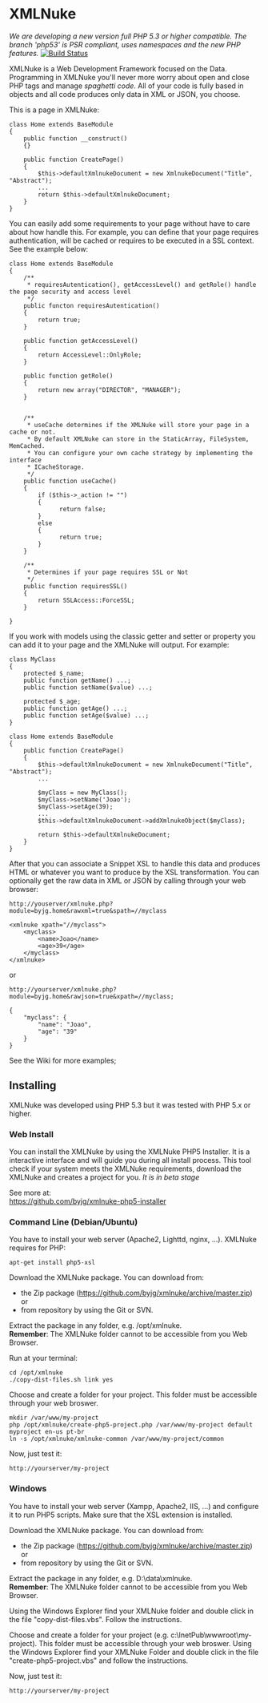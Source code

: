 XMLNuke
=======

*We are developing a new version full PHP 5.3 or higher compatible. The branch 'php53' is PSR compliant, uses namespaces and the new PHP features.*
[![Build Status](https://travis-ci.org/byjg/xmlnuke.png?branch=php53)](https://travis-ci.org/byjg/xmlnuke)

XMLNuke is a Web Development Framework focused on the Data. Programming in XMLNuke you'll never more worry about open and close PHP tags and manage *spaghetti code*. All of your code is fully based in objects and all code produces only data in XML or JSON, you choose. 

This is a page in XMLNuke:

    class Home extends BaseModule 
    {
        public function __construct()
        {}

        public function CreatePage() 
        {
            $this->defaultXmlnukeDocument = new XmlnukeDocument("Title", "Abstract");
            ...
            return $this->defaultXmlnukeDocument;
        }
    }


You can easily add some requirements to your page without have to care about how handle this. For example, you can define that your page requires authentication, will be cached or requires to be executed in a SSL context. See the example below:

    class Home extends BaseModule 
    {
        /**
         * requiresAutentication(), getAccessLevel() and getRole() handle the page security and access level
         */
        public functon requiresAutentication()
        {
            return true;
        }
        
        public function getAccessLevel()
        {
            return AccessLevel::OnlyRole;
        }
    
        public function getRole()
        {
            return new array("DIRECTOR", "MANAGER");
        }
        
        
        /**
         * useCache determines if the XMLNuke will store your page in a cache or not.
         * By default XMLNuke can store in the StaticArray, FileSystem, MemCached. 
         * You can configure your own cache strategy by implementing the interface 
         * ICacheStorage.
         */ 
        public function useCache()
        {
            if ($this->_action != "")
            {
                  return false;
            }
            else
            {
                  return true;
            }
        }

        /** 
         * Determines if your page requires SSL or Not
         */
        public function requiresSSL()
        {
            return SSLAccess::ForceSSL;
        }

    }
    
If you work with models using the classic getter and setter or property you can add it to your page and the XMLNuke will output. For example:

    class MyClass
    {
        protected $_name;
        public function getName() ...;
        public function setName($value) ...;
        
        protected $_age;
        public function getAge() ...;
        public function setAge($value) ...;
    }
    
    class Home extends BaseModule 
    {
        public function CreatePage() 
        {
            $this->defaultXmlnukeDocument = new XmlnukeDocument("Title", "Abstract");
            ...
            
            $myClass = new MyClass();
            $myClass->setName('Joao');
            $myClass->setAge(39);
            ...
            $this->defaultXmlnukeDocument->addXmlnukeObject($myClass);
            
            return $this->defaultXmlnukeDocument;
        }
    }

After that you can associate a Snippet XSL to handle this data and produces HTML or whatever you want to produce by the XSL transformation. You can optionally get the raw data in XML or JSON by calling through your web browser:

    http://youserver/xmlnuke.php?module=byjg.home&rawxml=true&spath=//myclass
    
    <xmlnuke xpath="//myclass">
        <myclass>
            <name>Joao</name>
            <age>39</age>
        </myclass>
    </xmlnuke>
    
or

    http://yourserver/xmlnuke.php?module=byjg.home&rawjson=true&xpath=//myclass;
    
    {
        "myclass": {
            "name": "Joao",
            "age": "39"
        }
    }

See the Wiki for more examples;


## Installing

XMLNuke was developed using PHP 5.3 but it was tested with PHP 5.x or higher. 

### Web Install

You can install the XMLNuke by using the XMLNuke PHP5 Installer. It is a interactive interface and will guide you during all install process. This tool check if your system meets the XMLNuke requirements, download the XMLNuke and creates a project for you. *It is in beta stage*

See more at:   
https://github.com/byjg/xmlnuke-php5-installer



### Command Line (Debian/Ubuntu)

You have to install your web server (Apache2, Lighttd, nginx, ...). XMLNuke requires for PHP:

    apt-get install php5-xsl
    
Download the XMLNuke package. You can download from:
- the Zip package (https://github.com/byjg/xmlnuke/archive/master.zip) or 
- from repository by using the Git or SVN. 

Extract the package in any folder, e.g. /opt/xmlnuke.   
**Remember**: The XMLNuke folder cannot to be accessible from you Web Browser. 

Run at your terminal:

    cd /opt/xmlnuke
    ./copy-dist-files.sh link yes

Choose and create a folder for your project. This folder must be accessible through your web broswer. 

    mkdir /var/www/my-project
    php /opt/xmlnuke/create-php5-project.php /var/www/my-project default myproject en-us pt-br
    ln -s /opt/xmlnuke/xmlnuke-common /var/www/my-project/common
    
Now, just test it:

    http://yourserver/my-project
    

### Windows

You have to install your web server (Xampp, Apache2, IIS, ...) and configure it to run PHP5 scripts. Make sure that the XSL extension is installed. 

Download the XMLNuke package. You can download from:
- the Zip package (https://github.com/byjg/xmlnuke/archive/master.zip) or 
- from repository by using the Git or SVN. 

Extract the package in any folder, e.g. D:\data\xmlnuke.   
**Remember**: The XMLNuke folder cannot to be accessible from you Web Browser. 

Using the Windows Explorer find your XMLNuke folder and double click in the file "copy-dist-files.vbs". Follow the instructions. 

Choose and create a folder for your project (e.g. c:\InetPub\wwwroot\my-project). This folder must be accessible through your web broswer. Using the Windows Explorer find your XMLNuke Folder and double click in the file "create-php5-project.vbs" and follow the instructions. 

Now, just test it:

    http://yourserver/my-project
    
